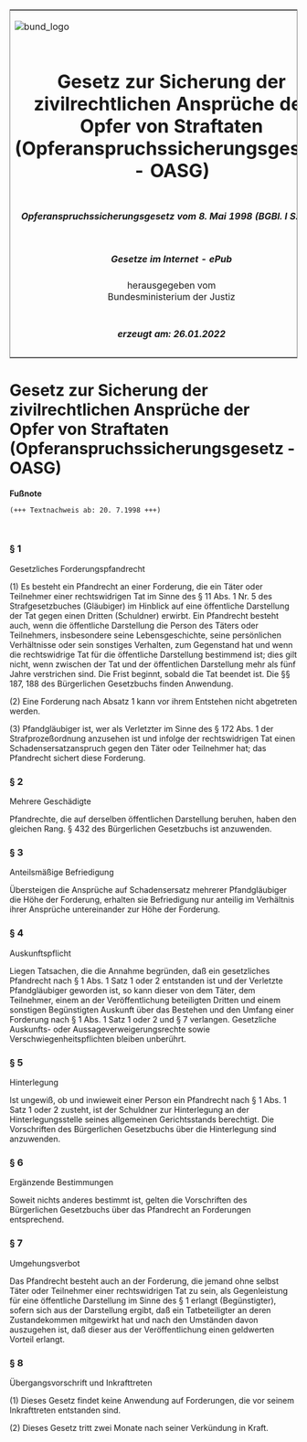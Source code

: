 <span id="DECKBLATT.html"></span>

<table border="0" frame="border" width="100%">

<tr valign="top">

<td align="left">

![bund\_logo](BfJ_2021_Web_de_de.gif)

</td>

<td align="right">

 

</td>

</tr>

<tr align="center" valign="middle">

<td colspan="2">

# Gesetz zur Sicherung der zivilrechtlichen Ansprüche der Opfer von Straftaten (Opferanspruchssicherungsgesetz - OASG)

</td>

</tr>

<tr align="center" valign="middle">

<td colspan="2">

##### Opferanspruchssicherungsgesetz vom 8. Mai 1998 (BGBl. I S. 905)

</td>

</tr>

<tr align="center" valign="middle">

<td colspan="2">

  
  

##### Gesetze im Internet - ePub  
  
herausgegeben vom  
Bundesministerium der Justiz

</td>

</tr>

<tr align="center" valign="bottom">

<td colspan="2">

  
  

##### erzeugt am: 26.01.2022

</td>

</tr>

</table>

<span id="BJNR090500998.html"></span>

# Gesetz zur Sicherung der zivilrechtlichen Ansprüche der Opfer von Straftaten (Opferanspruchssicherungsgesetz - OASG)

<div>

  
**Fußnote**

<div class="jnhtml">

<div>

<div class="jurAbsatz">

  

``` 
(+++ Textnachweis ab: 20. 7.1998 +++)

 
```

</div>

</div>

</div>

</div>

<span id="BJNR090500998BJNE000100310.html"></span>

### § 1  
Gesetzliches Forderungspfandrecht

<div>

<div class="jnhtml">

<div>

<div class="jurAbsatz">

(1) Es besteht ein Pfandrecht an einer Forderung, die ein Täter oder
Teilnehmer einer rechtswidrigen Tat im Sinne des § 11 Abs. 1 Nr. 5 des
Strafgesetzbuches (Gläubiger) im Hinblick auf eine öffentliche
Darstellung der Tat gegen einen Dritten (Schuldner) erwirbt. Ein
Pfandrecht besteht auch, wenn die öffentliche Darstellung die Person des
Täters oder Teilnehmers, insbesondere seine Lebensgeschichte, seine
persönlichen Verhältnisse oder sein sonstiges Verhalten, zum Gegenstand
hat und wenn die rechtswidrige Tat für die öffentliche Darstellung
bestimmend ist; dies gilt nicht, wenn zwischen der Tat und der
öffentlichen Darstellung mehr als fünf Jahre verstrichen sind. Die
Frist beginnt, sobald die Tat beendet ist. Die §§ 187, 188 des
Bürgerlichen Gesetzbuchs finden Anwendung.

</div>

<div class="jurAbsatz">

(2) Eine Forderung nach Absatz 1 kann vor ihrem Entstehen nicht
abgetreten werden.

</div>

<div class="jurAbsatz">

(3) Pfandgläubiger ist, wer als Verletzter im Sinne des § 172 Abs. 1 der
Strafprozeßordnung anzusehen ist und infolge der rechtswidrigen Tat
einen Schadensersatzanspruch gegen den Täter oder Teilnehmer hat; das
Pfandrecht sichert diese Forderung.

</div>

</div>

</div>

</div>

<span id="BJNR090500998BJNE000200310.html"></span>

### § 2  
Mehrere Geschädigte

<div>

<div class="jnhtml">

<div>

<div class="jurAbsatz">

Pfandrechte, die auf derselben öffentlichen Darstellung beruhen, haben
den gleichen Rang. § 432 des Bürgerlichen Gesetzbuchs ist anzuwenden.

</div>

</div>

</div>

</div>

<span id="BJNR090500998BJNE000300310.html"></span>

### § 3  
Anteilsmäßige Befriedigung

<div>

<div class="jnhtml">

<div>

<div class="jurAbsatz">

Übersteigen die Ansprüche auf Schadensersatz mehrerer Pfandgläubiger die
Höhe der Forderung, erhalten sie Befriedigung nur anteilig im Verhältnis
ihrer Ansprüche untereinander zur Höhe der Forderung.

</div>

</div>

</div>

</div>

<span id="BJNR090500998BJNE000400310.html"></span>

### § 4  
Auskunftspflicht

<div>

<div class="jnhtml">

<div>

<div class="jurAbsatz">

Liegen Tatsachen, die die Annahme begründen, daß ein gesetzliches
Pfandrecht nach § 1 Abs. 1 Satz 1 oder 2 entstanden ist und der
Verletzte Pfandgläubiger geworden ist, so kann dieser von dem Täter, dem
Teilnehmer, einem an der Veröffentlichung beteiligten Dritten und einem
sonstigen Begünstigten Auskunft über das Bestehen und den Umfang einer
Forderung nach § 1 Abs. 1 Satz 1 oder 2 und § 7 verlangen. Gesetzliche
Auskunfts- oder Aussageverweigerungsrechte sowie
Verschwiegenheitspflichten bleiben unberührt.

</div>

</div>

</div>

</div>

<span id="BJNR090500998BJNE000500310.html"></span>

### § 5  
Hinterlegung

<div>

<div class="jnhtml">

<div>

<div class="jurAbsatz">

Ist ungewiß, ob und inwieweit einer Person ein Pfandrecht nach § 1 Abs.
1 Satz 1 oder 2 zusteht, ist der Schuldner zur Hinterlegung an der
Hinterlegungsstelle seines allgemeinen Gerichtsstands berechtigt. Die
Vorschriften des Bürgerlichen Gesetzbuchs über die Hinterlegung sind
anzuwenden.

</div>

</div>

</div>

</div>

<span id="BJNR090500998BJNE000600310.html"></span>

### § 6  
Ergänzende Bestimmungen

<div>

<div class="jnhtml">

<div>

<div class="jurAbsatz">

Soweit nichts anderes bestimmt ist, gelten die Vorschriften des
Bürgerlichen Gesetzbuchs über das Pfandrecht an Forderungen
entsprechend.

</div>

</div>

</div>

</div>

<span id="BJNR090500998BJNE000700310.html"></span>

### § 7  
Umgehungsverbot

<div>

<div class="jnhtml">

<div>

<div class="jurAbsatz">

Das Pfandrecht besteht auch an der Forderung, die jemand ohne selbst
Täter oder Teilnehmer einer rechtswidrigen Tat zu sein, als
Gegenleistung für eine öffentliche Darstellung im Sinne des § 1 erlangt
(Begünstigter), sofern sich aus der Darstellung ergibt, daß ein
Tatbeteiligter an deren Zustandekommen mitgewirkt hat und nach den
Umständen davon auszugehen ist, daß dieser aus der Veröffentlichung
einen geldwerten Vorteil erlangt.

</div>

</div>

</div>

</div>

<span id="BJNR090500998BJNE000800310.html"></span>

### § 8  
Übergangsvorschrift und Inkrafttreten

<div>

<div class="jnhtml">

<div>

<div class="jurAbsatz">

(1) Dieses Gesetz findet keine Anwendung auf Forderungen, die vor seinem
Inkrafttreten entstanden sind.

</div>

<div class="jurAbsatz">

(2) Dieses Gesetz tritt zwei Monate nach seiner Verkündung in Kraft.

</div>

</div>

</div>

</div>
